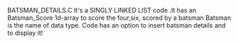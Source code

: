BATSMAN_DETAILS.C
It's a SINGLY LINKED LIST code .It  has an Batsman_Score 1d-array to score the four,six, scored by a batsman
Batsman is the name of  data type.
Code has an option to insert batsman details and to display it!
